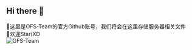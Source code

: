 ## Hi there 👋
👋这里是OFS-Team的官方Github账号，我们将会在这里存储服务器相关文件<br>
🌈欢迎Star(XD<br>
![OFS-Team](http://cloud.ofs-union.eu.org:5244/d/guest/115/photo/OFS-Team.png?sign=gF8g9bfd2D3oa-jDYDqaeNOsfoEcaWMlEU-qId-q_-I=:0)
